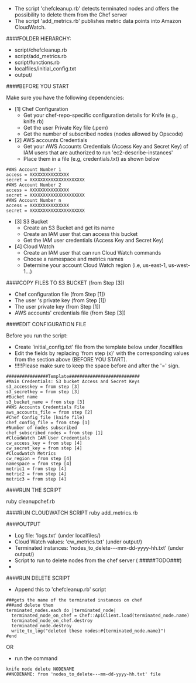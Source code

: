 - The script 'chefcleanup.rb' detects terminated nodes and offers the possibility to delete them from the Chef server
- The script 'add_metrics.rb' publishes metric data points into Amazon CloudWatch.

####FOLDER HIERARCHY:

- script/chefcleanup.rb
- script/add_metrics.rb
- script/functions.rb
- localfiles/initial_config.txt
- output/

####BEFORE YOU START

Make sure you have the following dependencies:

- [1] Chef Configuration
   - Get your chef-repo-specific configuration details for Knife (e.g., knife.rb)
   - Get the user Private Key file (.pem)
   - Get the number of subscribed nodes (nodes allowed by Opscode)
- [2] AWS accounts Credentials 
   - Get your AWS Accounts Credentials (Access Key and Secret Key) of IAM users that are authorized to run 'ec2-describe-instances'
   - Place them in a file (e.g, credentials.txt) as shown below

```
#AWS Account Number 1
access = XXXXXXXXXXXXXXX
secret = XXXXXXXXXXXXXXXXXXXXX
#AWS Account Number 2
access = XXXXXXXXXXXXXXX
secret = XXXXXXXXXXXXXXXXXXXXX
#AWS Account Number n
access = XXXXXXXXXXXXXXX
secret = XXXXXXXXXXXXXXXXXXXXX
```
- [3] S3 Bucket
   - Create an S3 Bucket and get its name
   - Create an IAM user that can access this bucket
   - Get the IAM user credentials (Access Key and Secret Key)
- [4] Cloud Watch
    - Create an IAM user that can run Cloud Watch commands
    - Choose a namespace and metrics names
    - Determine your account Cloud Watch region (i.e, us-east-1, us-west-1...)
    

####COPY FILES TO S3 BUCKET (from Step [3])

- Chef configuration file (from Step [1])
- The user 's private key (from Step [1])
- The user private key (from Step [1])
- AWS accounts' credentials file (from Step [3])
    
####EDIT CONFIGURATION FILE

Before you run the script:
- Create 'initial_config.txt' file from the template below under /localfiles
- Edit the fields by replacing 'from step (x)' with the corresponding values from the section above (BEFORE YOU START). 
- !!!!!Please make sure to keep the space before and after the '=' sign.

```
################Template###########################
#Main Credentials: S3 bucket Access and Secret Keys
s3_accesskey = from step [3]
s3_secretkey = from step [3]
#Bucket name
s3_bucket_name = from step [3]
#AWS Accounts Credentials File
aws_accounts_file = from step [2]
#Chef Config file (knife file)
chef_config_file = from step [1]
#Number of nodes subscribed
chef_subscribed_nodes = from step [1]
#CloudWatch IAM User Credentials
cw_access_key = from step [4]
cw_secret_key = from step [4]
#Cloudwatch Metrics
cw_region = from step [4]
namespace = from step [4]
metric1 = from step [4]
metric2 = from step [4]
metric3 = from step [4]
```

####RUN THE SCRIPT

ruby cleanupchef.rb


####RUN CLOUDWATCH SCRIPT
ruby add_metrics.rb

####OUTPUT

- Log file: 'logs.txt' (under localfiles/)
- Cloud Watch values: 'cw_metrics.txt' (under output/)
- Terminated instances: 'nodes_to_delete---mm-dd-yyyy-hh.txt' (under output/)
- Script to run to delete nodes from the chef server ( #####TODO###)
- 
####RUN DELETE SCRIPT

- Append this to 'chefcleanup.rb' script

```
###gets the name of the terminated instances on chef 
###and delete them
terminated_nodes.each do |terminated_node|
  terminated_node_on_chef = Chef::ApiClient.load(terminated_node.name)
  terminated_node_on_chef.destroy
  terminated_node.destroy
  write_to_log("deleted these nodes:#{terminated_node.name}")
#end
```
OR         
- run the command 

```
knife node delete NODENAME
##NODENAME: from 'nodes_to_delete---mm-dd-yyyy-hh.txt' file 
```




